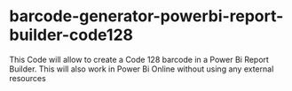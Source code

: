# barcode-generator-powerbi-report-builder-code128
This Code will allow to create a Code 128 barcode in a Power Bi Report Builder. This will also work in Power Bi Online without using any external resources

